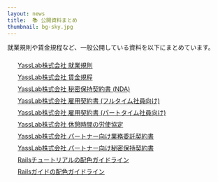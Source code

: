 ```yaml
---
layout: news
title:  📚 公開資料まとめ
thumbnail: bg-sky.jpg
---
```


就業規則や賃金規程など、一般公開している資料を以下にまとめています。

<ul style="list-style: none; padding-bottom: 100px;">
  <li style="padding-top: 7px;">
    <span class="h5">
      <a href="/ja/docs/work-regulations">YassLab株式会社 就業規則</a>
    </span>
  </li>
  <li style="padding-top: 7px;">
    <span class="h5">
      <a href="/ja/docs/wage-regulations">YassLab株式会社 賃金規程</a>
    </span>
  </li>
  <li style="padding-top: 7px;">
    <span class="h5">
      <a href="/ja/docs/nda-sample-for-members">YassLab株式会社 秘密保持契約書 (NDA)</a>
    </span>
  </li>
  <li style="padding-top: 7px;">
    <span class="h5">
      <a href="/ja/docs/contract-sample-for-fulltime">YassLab株式会社 雇用契約書 (フルタイム社員向け)</a>
    </span>
  </li>
  <li style="padding-top: 7px;">
    <span class="h5">
      <a href="/ja/docs/contract-sample-for-parttime">YassLab株式会社 雇用契約書 (パートタイム社員向け)</a>
    </span>
  </li>
  <li style="padding-top: 7px;">
    <span class="h5">
      <a href="/ja/docs/breaktime-agreement">YassLab株式会社 休憩時間の労使協定</a>
    </span>
  </li>
  <li style="padding-top: 7px;">
    <span class="h5">
      <a href="/ja/docs/contract-sample-for-partners">YassLab株式会社 パートナー向け業務委託契約書</a>
    </span>
  </li>
  <li style="padding-top: 7px;">
    <span class="h5">
      <a href="/ja/docs/nda-sample-for-partners">YassLab株式会社 パートナー向け秘密保持契約書</a>
    </span>
  </li>
  <li style="padding-top: 7px;">
    <span class="h5">
      <a href="/ja/docs/styleguide-railstutorial">Railsチュートリアルの配色ガイドライン</a>
    </span>
  </li>
  <li style="padding-top: 7px;">
    <span class="h5">
      <a href="/ja/docs/styleguide-railsguides">Railsガイドの配色ガイドライン</a>
    </span>
  </li>
</ul>
